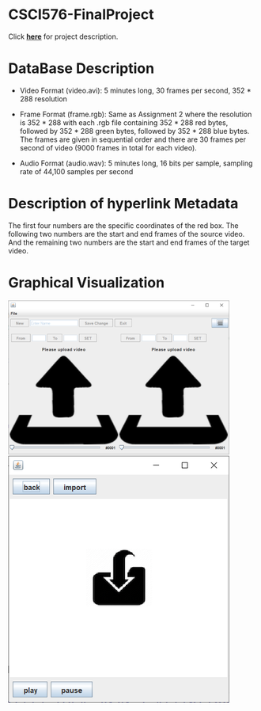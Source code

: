 # CSCI576-FinalProject
Click **[here](https://github.com/VincentAC-stack/CSCI576-FinalProject/blob/main/Project_Fall2021.pdf)** for project description.

# DataBase Description
- Video Format (video.avi): 5 minutes long, 30 frames per second, 352 * 288 resolution

- Frame Format (frame.rgb): Same as Assignment 2 where the resolution is 352 * 288 with each .rgb file containing 352 * 288 red bytes, followed by 352 * 288 green bytes, followed by 352 * 288 blue bytes. The frames are given in sequential order and there are 30 frames per second of video (9000 frames in total for each video).

- Audio Format (audio.wav): 5 minutes long, 16 bits per sample, sampling rate of 44,100 samples per second

# Description of hyperlink Metadata
The first four numbers are the specific coordinates of the red box. The following two numbers are the start and end frames of the source video. And the remaining two numbers are the start and end frames of the target video.

# Graphical Visualization
![HyperlinkTool](https://github.com/VincentAC-stack/CSCI576-FinalProject/blob/main/Hyperlink%20Tool.png "HyperlinkTool")
<br>
![PlayerTool](https://github.com/VincentAC-stack/CSCI576-FinalProject/blob/main/Player%20Tool.png "PlayerTool")

